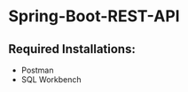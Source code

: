 # Spring-Boot-REST-API


## Required Installations:

<!-- toc -->
- Postman
- SQL Workbench
<!-- tocstop -->


